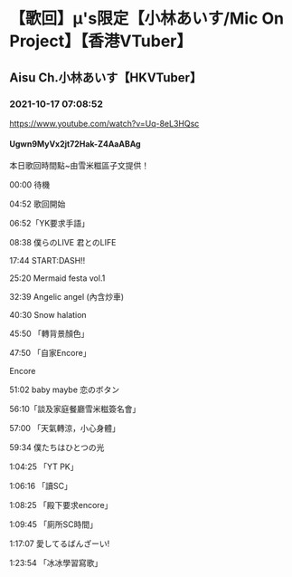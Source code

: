 # 【歌回】μ's限定【小林あいす/Mic On Project】【香港VTuber】
## Aisu Ch.小林あいす【HKVTuber】
### 2021-10-17 07:08:52
https://www.youtube.com/watch?v=Uq-8eL3HQsc
#### Ugwn9MyVx2jt72Hak-Z4AaABAg
本日歌回時間點~由雪米糍區子文提供！



00:00 待機

04:52 歌回開始

06:52「YK要求手語」

08:38 僕らのLIVE 君とのLIFE

17:44 START:DASH!!

25:20 Mermaid festa vol.1

32:39 Angelic angel (內含炒車)

40:30 Snow halation

45:50 「轉背景顏色」

47:50 「自家Encore」

Encore

51:02 baby maybe 恋のボタン

56:10「談及家庭餐廳雪米糍簽名會」

57:00 「天氣轉涼，小心身體」

59:34  僕たちはひとつの光

1:04:25 「YT PK」

1:06:16 「讀SC」

1:08:25 「殿下要求encore」

1:09:45 「廁所SC時間」

1:17:07  愛してるばんざーい!

1:23:54 「冰冰學習寫歌」


